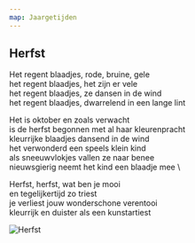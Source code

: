 ```yaml
---
map: Jaargetijden
---
```


## Herfst

Het regent blaadjes, rode, bruine, gele \
het regent blaadjes, het zijn er vele \
het regent blaadjes, ze dansen in de wind \
het regent blaadjes, dwarrelend in een lange lint

Het is oktober en zoals verwacht  \
is de herfst begonnen met al haar kleurenpracht \
kleurrijke blaadjes dansend in de wind \
het verwonderd een speels klein kind \
als sneeuwvlokjes vallen ze naar benee \
nieuwsgierig neemt het kind een blaadje mee \

Herfst, herfst, wat ben je mooi \
en tegelijkertijd zo triest \
je verliest jouw wonderschone verentooi \
kleurrijk en duister als een kunstartiest


![Herfst](Herfst.jpg)
